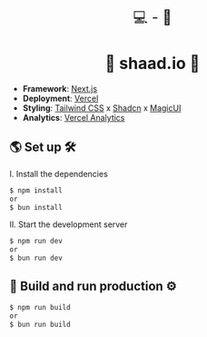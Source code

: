 <p align="center" style="font-size: 25px">
💻 - 📱
</p>

<h1 align="center">🌸 shaad.io 🫧</h1>

- **Framework**: [Next.js](https://nextjs.org/)
- **Deployment**: [Vercel](https://vercel.com/)
- **Styling**: [Tailwind CSS](https://tailwindcss.com/) x [Shadcn](https://ui.shadcn.com/) x [MagicUI](https://magicui.design/)
- **Analytics**: [Vercel Analytics](https://vercel.com/docs/analytics)



## 🌎 Set up 🛠
I. Install the dependencies

```bash
$ npm install
or 
$ bun install
```

II. Start the development server

```bash
$ npm run dev
or 
$ bun run dev
```

## 🛫 Build and run production ⚙️


```bash
$ npm run build
or 
$ bun run build
```